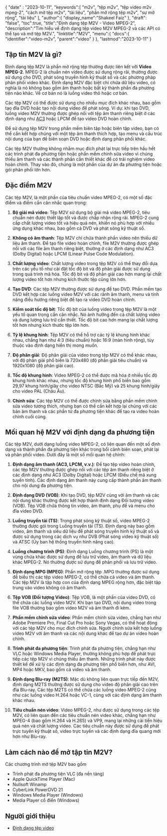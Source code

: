 {
"date" :  "2023-10-11",
   "keywords":[
"m2v",
"tệp m2v",
"tệp video m2v mpeg-2",
"cách mở tệp m2v",
"tài liệu",
"phần mở rộng tệp m2v",
"sự mở rộng",
"tài liệu"
],
   "author":{
"display_name":"Shakeel Faiz"
},
"draft": "false",
"toc":true,
"title":"Định dạng tệp M2V - Video MPEG-2",
   "description":"Tìm hiểu về định dạng tệp video M2V MPEG-2 và các API có thể tạo và mở tệp M2V.",
"linktitle":"M2V",
   "menu":{
      "docs":{
         "identifier":"video-m2v",
         "parent":"video"
}
},
"lastmod":"2023-10-11"
}

## Tập tin M2V là gì?

Định dạng tệp M2V là phần mở rộng tệp thường được liên kết với **Video MPEG-2**. MPEG-2 là chuẩn nén video được sử dụng rộng rãi, thường được sử dụng cho DVD, phát sóng truyền hình kỹ thuật số và các phương pháp phân phối video khác. Định dạng M2V đặc biệt chỉ chứa dữ liệu video, có nghĩa là nó không bao gồm âm thanh hoặc bất kỳ thành phần đa phương tiện nào khác. Về cơ bản nó là luồng video thô hoặc cơ bản.

Các tệp M2V có thể được sử dụng cho nhiều mục đích khác nhau, bao gồm tạo đĩa DVD hoặc tạo nội dung video để phát sóng. Ví dụ: khi tạo DVD, luồng video M2V thường được ghép nối với tệp âm thanh riêng biệt ở các định dạng như [AC3](/vi/audio/ac3/) hoặc LPCM để tạo video DVD hoàn chỉnh.

Để sử dụng tệp M2V trong phần mềm biên tập hoặc biên tập video, bạn có thể cần kết hợp chúng với một tệp âm thanh thích hợp, tạo menu và cấu trúc nội dung của bạn để biên soạn DVD hoặc định dạng phân phối khác.

Các tệp M2V thường không nhằm mục đích phát lại trực tiếp trên hầu hết các trình phát đa phương tiện hoặc phần mềm chỉnh sửa video vì chúng thiếu âm thanh và các thành phần cần thiết khác để có trải nghiệm video hoàn chỉnh. Thay vào đó, chúng là một phần của dự án đa phương tiện hoặc gói phân phối lớn hơn.

## Đặc điểm M2V

Các tệp M2V, là một phần của tiêu chuẩn video MPEG-2, có một số đặc điểm và điểm cần cân nhắc quan trọng:

1. **Bộ giải mã video**: Tệp M2V sử dụng bộ giải mã video MPEG-2, tiêu chuẩn nén được thiết lập tốt và được chấp nhận rộng rãi. MPEG-2 cung cấp chất lượng video tốt và hiệu quả nén, khiến nó phù hợp với nhiều ứng dụng khác nhau, bao gồm cả DVD và phát sóng kỹ thuật số.
    
















2. **Không có âm thanh**: Tệp M2V chỉ chứa thành phần video nên thiếu dữ liệu âm thanh. Để tạo file video hoàn chỉnh, file M2V thường được ghép nối với các file âm thanh riêng biệt, thường ở các định dạng như AC3 (Dolby Digital) hoặc LPCM (Linear Pulse Code Modulation).
    
















3. **Chất lượng video**: Chất lượng video trong tệp M2V có thể thay đổi dựa trên các yếu tố như cài đặt tốc độ bit và độ phân giải được sử dụng trong quá trình mã hóa. Tốc độ bit và độ phân giải cao hơn mang lại chất lượng video tốt hơn nhưng kích thước tệp cũng lớn hơn.
       

















4. **Tạo DVD**: Các tệp M2V thường được sử dụng để tạo DVD. Phần mềm tạo DVD kết hợp các luồng video M2V với các rãnh âm thanh, menu và tính năng điều hướng riêng biệt để tạo ra video DVD hoàn chỉnh.
    
















5. **Kiểm soát tốc độ bit**: Tốc độ bit của luồng video trong tệp M2V là một yếu tố quan trọng cần cân nhắc. Nó ảnh hưởng đến cả chất lượng video và dung lượng lưu trữ cần thiết. Tốc độ bit cao hơn mang lại chất lượng tốt hơn nhưng kích thước tệp lớn hơn.
    
















6. **Tỷ lệ khung hình**: Tệp M2V có thể hỗ trợ các tỷ lệ khung hình khác nhau, chẳng hạn như 4:3 (tiêu chuẩn) hoặc 16:9 (màn hình rộng), tùy thuộc vào định dạng hiển thị mong muốn.
    
















7. **Độ phân giải**: Độ phân giải của video trong tệp M2V có thể khác nhau, với độ phân giải phổ biến là 720x480 (độ phân giải tiêu chuẩn) và 1920x1080 (độ phân giải cao).
    
















8. **Tốc độ khung hình**: Video MPEG-2 có thể được mã hóa ở nhiều tốc độ khung hình khác nhau, nhưng tốc độ khung hình phổ biến bao gồm 29,97 khung hình/giây cho video NTSC (Bắc Mỹ) và 25 khung hình/giây cho video PAL (Châu Âu).
    
















9. **Chỉnh sửa**: Các tệp M2V có thể được chỉnh sửa bằng phần mềm chỉnh sửa video tương thích, nhưng bạn có thể cần kết hợp lại chúng với các bản âm thanh và các phần tử đa phương tiện khác để tạo ra video hoàn chỉnh cuối cùng.

## Mối quan hệ M2V với định dạng đa phương tiện

Các tệp M2V, dưới dạng luồng video MPEG-2, có liên quan đến một số định dạng và thành phần đa phương tiện khác trong bối cảnh biên soạn, phát lại và phân phối video. Dưới đây là một số mối quan hệ chính:

1. **Định dạng âm thanh (AC3, LPCM, v.v.)**: Để tạo tệp video hoàn chỉnh, các tệp M2V thường được ghép nối với các tệp âm thanh riêng biệt ở các định dạng như AC3 (Dolby Digital) hoặc LPCM (Điều chế mã xung tuyến tính). Các định dạng âm thanh này cung cấp thành phần âm thanh cho nội dung đa phương tiện.
    
















2. **Định dạng DVD (VOB)**: Khi tạo DVD, tệp M2V cùng với âm thanh và các nội dung khác thường được kết hợp thành định dạng Đối tượng video (VOB). Tệp VOB chứa thông tin video, âm thanh, phụ đề và menu cho đĩa video DVD.
    
















3. **Luồng truyền tải (TS)**: Trong phát sóng kỹ thuật số, video MPEG-2 thường được gói trong Luồng truyền tải (TS). Định dạng này bao gồm video, âm thanh và siêu dữ liệu để phát sóng truyền hình kỹ thuật số và được sử dụng trong các dịch vụ như DVB (Phát sóng video kỹ thuật số) và ATSC (Ủy ban hệ thống truyền hình nâng cao).
    
















4. **Luồng chương trình (PS)**: Định dạng Luồng chương trình (PS) là một vùng chứa khác được sử dụng để lưu trữ video, âm thanh và dữ liệu khác MPEG-2. Nó thường được sử dụng để phân phối và lưu trữ video.
    
















5. **Định dạng MPG (MPEG)**: Phần mở rộng tệp .MPG thường được sử dụng để biểu thị các tệp video MPEG-2, có thể chứa cả video và âm thanh. Các tệp M2V là tập hợp con của định dạng MPEG rộng hơn, đặc biệt tập trung vào video không có âm thanh.
    
















6. **Tệp VOB (Đối tượng Video)**: Tệp VOB, là một phần của video DVD, có thể chứa các luồng video M2V. Khi bạn tạo DVD, nội dung video trong file VOB thường bao gồm video M2V và âm thanh đi kèm.
    
















7. **Phần mềm chỉnh sửa video**: Phần mềm chỉnh sửa video, chẳng hạn như Adobe Premiere Pro, Final Cut Pro hoặc Sony Vegas, có thể hoạt động với các tệp M2V cho mục đích chỉnh sửa. Người chỉnh sửa kết hợp luồng video M2V với âm thanh và các nội dung khác để tạo dự án video hoàn chỉnh.
    
















8. **Trình phát đa phương tiện**: Trình phát đa phương tiện, chẳng hạn như VLC hoặc Windows Media Player, thường không phù hợp để phát trực tiếp các tệp M2V vì chúng thiếu âm thanh. Những trình phát này được thiết kế để xử lý các định dạng đa phương tiện phổ biến hơn, như AVI, MP4 hoặc MKV, bao gồm cả video và âm thanh.
    
















9. **Định dạng Blu-ray (M2TS)**: Mặc dù không liên quan trực tiếp đến M2V, định dạng M2TS thường được sử dụng cho video độ phân giải cao trên đĩa Blu-ray. Các tệp M2TS có thể chứa các luồng video MPEG-2 cũng như các luồng video H.264 hoặc VC-1, cùng với các định dạng âm thanh khác nhau.
    
















10. **Tiêu chuẩn nén video**: Video MPEG-2, như được sử dụng trong các tệp M2V, có liên quan đến các tiêu chuẩn nén video khác, chẳng hạn như MPEG-4 (bao gồm H.264 và H.265) và VP9, mang lại những cải tiến hiệu quả nén và chất lượng video. Các tiêu chuẩn này được sử dụng để phát trực tuyến kỹ thuật số, video trực tuyến và các định dạng đĩa quang mới hơn như Blu-ray.

## Làm cách nào để mở tập tin M2V?

Các chương trình mở tệp M2V bao gồm

- Trình phát đa phương tiện VLC (đa nền tảng)
- Apple QuickTime Player (Mac)
- Nullsoft Winamp
- CyberLink PowerDVD 21
- Windows Media Player (Windows)
- Media Player cổ điển (Windows)

## Người giới thiệu
* [Định dạng tệp video](https://en.wikipedia.org/wiki/Video_file_format)

